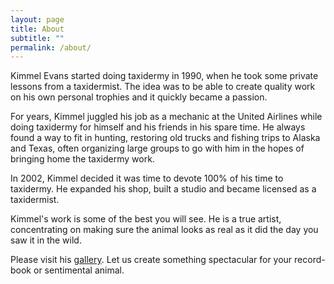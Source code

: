 ```yaml
---
layout: page
title: About
subtitle: ""
permalink: /about/
---
```


Kimmel Evans started doing taxidermy in 1990, when he took some private lessons from a taxidermist. The idea was to be able to create quality work on his own personal trophies and it quickly became a passion.

For years, Kimmel juggled his job as a mechanic at the United Airlines while doing taxidermy for himself and his friends in his spare time. He always found a way to fit in hunting, restoring old trucks and fishing trips to Alaska and Texas, often organizing large groups to go with him in the hopes of bringing home the taxidermy work.

In 2002, Kimmel decided it was time to devote 100% of his time to taxidermy. He expanded his shop, built a studio and became licensed as a taxidermist.

Kimmel's work is some of the best you will see. He is a true artist, concentrating on making sure the animal looks as real as it did the day you saw it in the wild.

Please visit his [gallery](/gallery). Let us create something spectacular for your record-book or sentimental animal.